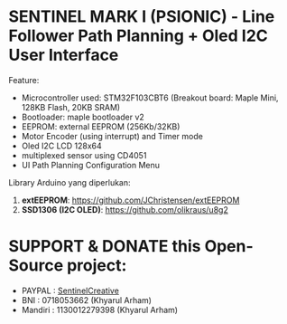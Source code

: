 # SENTINEL MARK I (PSIONIC) - Line Follower Path Planning + Oled I2C User Interface
Feature:
  - Microcontroller used: STM32F103CBT6 (Breakout board: Maple Mini, 128KB Flash, 20KB SRAM)
  - Bootloader: maple bootloader v2
  - EEPROM: external EEPROM (256Kb/32KB)
  - Motor Encoder (using interrupt) and Timer mode
  - Oled I2C LCD 128x64
  - multiplexed sensor using CD4051
  - UI Path Planning Configuration Menu

Library Arduino yang diperlukan:
1. **extEEPROM**: https://github.com/JChristensen/extEEPROM
2. **SSD1306 (I2C OLED)**: https://github.com/olikraus/u8g2

# SUPPORT & DONATE this Open-Source project: 
  - PAYPAL  : [SentinelCreative](https://www.paypal.me/sentinelcreative "PAYPAL")
  - BNI     : 0718053662 (Khyarul Arham)
  - Mandiri : 1130012279398 (Khyarul Arham)
